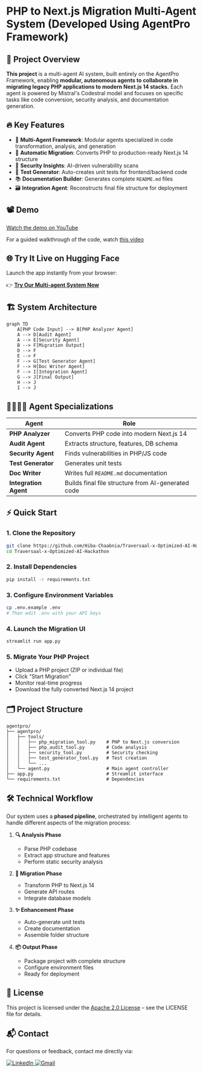 # PHP to Next.js Migration Multi-Agent System (Developed Using AgentPro Framework)

## 🎯 Project Overview

**This project** is a multi-agent AI system, built entirely on the AgentPro Framework, enabling **modular, autonomous agents to collaborate in migrating legacy PHP applications to modern Next.js 14 stacks.** Each agent is powered by Mistral's Codestral model and focuses on specific tasks like code conversion, security analysis, and documentation generation.


## 🔥 Key Features

- 🤖 **Multi-Agent Framework**: Modular agents specialized in code transformation, analysis, and generation
- 🔄 **Automatic Migration**: Converts PHP to production-ready Next.js 14 structure
- 🔐 **Security Insights**: AI-driven vulnerability scans
- 🧪 **Test Generator**: Auto-creates unit tests for frontend/backend code
- 📚 **Documentation Builder**: Generates complete `README.md` files
- 🗃️ **Integration Agent**: Reconstructs final file structure for deployment

## 📽️ Demo  
[Watch the demo on YouTube](https://youtu.be/4XC9NA6-KNI)

For a guided walkthrough of the code, watch [this video](https://youtu.be/libPqCGAQoE)

## 🌐 Try It Live on Hugging Face

Launch the app instantly from your browser:

👉 [**Try Our Multi-agent System Now**](https://huggingface.co/spaces/malekbouzayani/hackathon-traversaal-ai)


## 🏗️ System Architecture

```mermaid
graph TD
    A[PHP Code Input] --> B[PHP Analyzer Agent]
    A --> D[Audit Agent]
    A --> E[Security Agent]
    B --> F[Migration Output]
    D --> F
    E --> F
    F --> G[Test Generator Agent]
    F --> H[Doc Writer Agent]
    F --> I[Integration Agent]
    G --> J[Final Output]
    H --> J
    I --> J
```

## 👨‍👩‍👧‍👦 Agent Specializations

| Agent | Role |
|-------|------|
| **PHP Analyzer** | Converts PHP code into modern Next.js 14 |
| **Audit Agent** | Extracts structure, features, DB schema |
| **Security Agent** | Finds vulnerabilities in PHP/JS code |
| **Test Generator** | Generates unit tests |
| **Doc Writer** | Writes full `README.md` documentation |
| **Integration Agent** | Builds final file structure from AI-generated code |

## ⚡ Quick Start

### 1. Clone the Repository

```bash
git clone https://github.com/Hiba-Chaabnia/Traversaal-x-Optimized-AI-Hackathon.git
cd Traversaal-x-Optimized-AI-Hackathon
```

### 2. Install Dependencies

```bash
pip install -r requirements.txt
```

### 3. Configure Environment Variables

```bash
cp .env.example .env
# Then edit .env with your API keys
```

### 4. Launch the Migration UI

```bash
streamlit run app.py
```

### 5. Migrate Your PHP Project

- Upload a PHP project (ZIP or individual file)
- Click "Start Migration"
- Monitor real-time progress
- Download the fully converted Next.js 14 project

## 🗂️ Project Structure

```
agentpro/
├── agentpro/
│   ├── tools/
│   │   ├── php_migration_tool.py    # PHP to Next.js conversion
│   │   ├── php_audit_tool.py        # Code analysis
│   │   ├── security_tool.py         # Security checking
│   │   ├── test_generator_tool.py   # Test creation
│   │   └── ...
│   └── agent.py                     # Main agent controller
├── app.py                           # Streamlit interface
└── requirements.txt                 # Dependencies
```

## 🛠️ Technical Workflow

Our system uses a **phased pipeline**, orchestrated by intelligent agents to handle different aspects of the migration process:


1. **🔍 Analysis Phase**
   - Parse PHP codebase
   - Extract app structure and features
   - Perform static security analysis

2. **🔄 Migration Phase**
   - Transform PHP to Next.js 14
   - Generate API routes
   - Integrate database models

3. **✨ Enhancement Phase**
   - Auto-generate unit tests
   - Create documentation
   - Assemble folder structure

4. **📦 Output Phase**
   - Package project with complete structure
   - Configure environment files
   - Ready for deployment


## 📝 License

This project is licensed under the [Apache 2.0 License](./LICENSE) – see the LICENSE file for details. 


## 📬 Contact  

For questions or feedback, contact me directly via:

<p align="left">
  <a href="https://linkedin.com/in/hiba-chaabnia" target="_blank">
    <img src="https://skillicons.dev/icons?i=linkedin" alt="LinkedIn" />
  </a>
  
  <a href="mailto:hiba.chaabnia.pro@gmail.com">
    <img src="https://skillicons.dev/icons?i=gmail" alt="Gmail" />
  </a>
</p>

